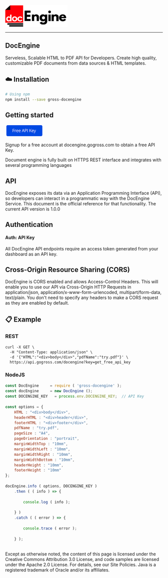 ![FinCharts](https://raw.githubusercontent.com/GoGross/gross-docengine/master/docengine.png)

---
## DocEngine

Serveless, Scalable HTML to PDF API for Developers. Create high quality, customizable PDF documents from data sources & HTML templates.

## :cloud: Installation

```sh
# Using npm
npm install --save gross-docengine

```

## Getting started

[![FinCharts](https://raw.githubusercontent.com/GoGross/fincharts/master/free-key.jpg)](https://github.com/GoGross/gross-docengine)

Signup for a free account at docengine.gogross.com to obtain a free API Key.

Document engine is fully built on HTTPS REST interface and integrates with several programming languages

## API

DocEngine exposes its data via an Application Programming Interface (API), so developers can interact in a programmatic way with the DocEngine Service. This document is the official reference for that functionality. The current API version is 1.0.0

## Authentication

#### Auth: API Key
All DocEngine API endpoints require an access token generated from your dashboard as an API key.

## Cross-Origin Resource Sharing (CORS) 

DocEngine is CORS enabled and allows Access-Control Headers. This will enable you to use our API via Cross-Origin HTTP Requests in application/json, application/x-www-form-urlencoded, multipart/form-data, text/plain. You don't need to specify any headers to make a CORS request as they are enabled by default.

## :clipboard: Example

### REST

```
curl -X GET \
  -H "Content-Type: application/json" \
  -d '{"HTML":"<div>body</div>","pdfName":"try.pdf"}' \
  https://api.gogross.com/docengine?key=get_free_api_key
```

### NodeJS

```js
const DocEngine     = require ( 'gross-docengine' );
const docEngine     = new DocEngine ();
const DOCENGINE_KEY   = process.env.DOCENGINE_KEY;  // API Key

const options = { 
    HTML : "<div>body</div>",
    headerHTML : "<div>header</div>",
    footerHTML : "<div>footer</div>",
    pdfName : "try.pdf",
    pageSize : "A4",
    pageOrientation : "portrait",
    marginWidthTop : "10mm",
    marginWidthLeft : "10mm",
    marginWidthRight : "10mm",
    marginWidthBottom : "10mm",
    headerHeight : "10mm",
    footerHeight : "10mm"
};

docEngine.info ( options, DOCENGINE_KEY )
	.then ( ( info ) => {
		
		console.log ( info );
		
	} )
	.catch ( ( error ) => {
		
		console.trace ( error );
		
	} );



```

Except as otherwise noted, the content of this page is licensed under the Creative Commons Attribution 3.0 License, and code samples are licensed under the Apache 2.0 License. For details, see our Site Policies. Java is a registered trademark of Oracle and/or its affiliates.





